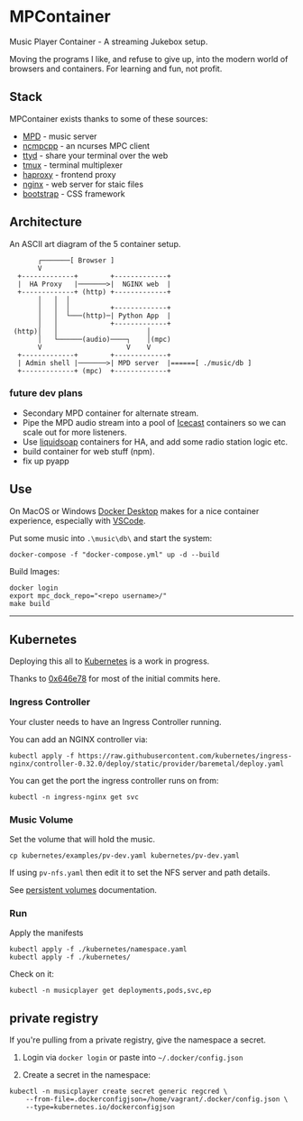 # MPContainer

Music Player Container - A streaming Jukebox setup.

Moving the programs I like, and refuse to give up, into the modern world of browsers and containers. For learning and fun, not profit.

## Stack

MPContainer exists thanks to some of these sources:

* [MPD](https://www.musicpd.org/) - music server
* [ncmpcpp](https://rybczak.net/ncmpcpp/) - an ncurses MPC client
* [ttyd](https://tsl0922.github.io/ttyd/) - share your terminal over the web
* [tmux](https://github.com/tmux/tmux) - terminal multiplexer
* [haproxy](https://www.haproxy.org/) - frontend proxy
* [nginx](https://www.nginx.com/) - web server for staic files
* [bootstrap](https://getbootstrap.com/) - CSS framework

## Architecture

An ASCII art diagram of the 5 container setup.

```code
       ┌───────[ Browser ]                                    
       V                                                      
  +-------------+        +-------------+                      
  |  HA Proxy   |───────>|  NGINX web  |                      
  +-------------+ (http) +-------------+                      
       │   │  │                                               
       │   │  │          +-------------+                      
       │   │  └───(http)─| Python App  |                      
       │   │             +-------------+                      
 (http)│   │                      │                           
       │   └──────(audio)────┐    │(mpc)                      
       V                     V    V                           
  +-------------+        +-------------+                      
  | Admin shell |───────>| MPD server  |======[ ./music/db ]  
  +-------------+ (mpc)  +-------------+                      
```

### future dev plans

* Secondary MPD container for alternate stream.
* Pipe the MPD audio stream into a pool of [Icecast](https://icecast.org/) containers so we can scale out for more listeners.
* Use [liquidsoap](https://www.liquidsoap.info/) containers for HA, and add some radio station logic etc.
* build container for web stuff (npm).
* fix up pyapp

## Use

On MacOS or Windows [Docker Desktop](https://www.docker.com/products/docker-desktop) makes for a nice container experience, especially with [VSCode](https://code.visualstudio.com/).

Put some music into `.\music\db\` and start the system:

```shell
docker-compose -f "docker-compose.yml" up -d --build
```

Build Images:

```shell
docker login
export mpc_dock_repo="<repo username>/"
make build
```

---

## Kubernetes

Deploying this all to [Kubernetes](https://kubernetes.io/) is a work in progress.

Thanks to [0x646e78](https://github.com/0x646e78) for most of the initial commits here.

### Ingress Controller

Your cluster needs to have an Ingress Controller running.

You can add an NGINX controller via:

```shell
kubectl apply -f https://raw.githubusercontent.com/kubernetes/ingress-nginx/controller-0.32.0/deploy/static/provider/baremetal/deploy.yaml
```

You can get the port the ingress controller runs on from:

```shell
kubectl -n ingress-nginx get svc
```

### Music Volume

Set the volume that will hold the music.

```shell
cp kubernetes/examples/pv-dev.yaml kubernetes/pv-dev.yaml
```

If using `pv-nfs.yaml` then edit it to set the NFS server and path details.

See [persistent volumes](https://kubernetes.io/docs/concepts/storage/persistent-volumes/) documentation.

### Run

Apply the manifests

```shell
kubectl apply -f ./kubernetes/namespace.yaml
kubectl apply -f ./kubernetes/
```

Check on it:

```shell
kubectl -n musicplayer get deployments,pods,svc,ep
```

## private registry

If you're pulling from a private registry, give the namespace a secret.

1) Login via `docker login` or paste into `~/.docker/config.json`

2) Create a secret in the namespace:

```shell
kubectl -n musicplayer create secret generic regcred \
    --from-file=.dockerconfigjson=/home/vagrant/.docker/config.json \
    --type=kubernetes.io/dockerconfigjson
```
